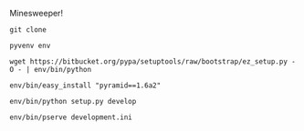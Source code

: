Minesweeper!

`git clone`

`pyvenv env`

`wget https://bitbucket.org/pypa/setuptools/raw/bootstrap/ez_setup.py -O - | env/bin/python`

`env/bin/easy_install "pyramid==1.6a2"`

`env/bin/python setup.py develop`

`env/bin/pserve development.ini`